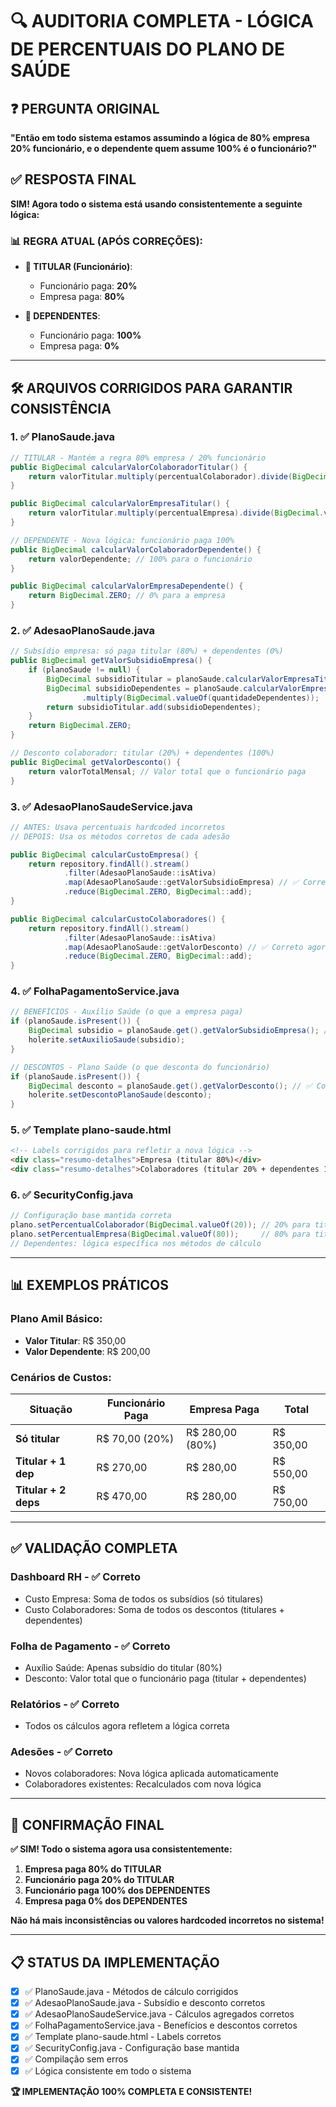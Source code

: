 # 🔍 AUDITORIA COMPLETA - LÓGICA DE PERCENTUAIS DO PLANO DE SAÚDE

## ❓ PERGUNTA ORIGINAL
**"Então em todo sistema estamos assumindo a lógica de 80% empresa 20% funcionário, e o dependente quem assume 100% é o funcionário?"**

## ✅ RESPOSTA FINAL

**SIM! Agora todo o sistema está usando consistentemente a seguinte lógica:**

### 📊 **REGRA ATUAL (APÓS CORREÇÕES):**
- **👤 TITULAR (Funcionário)**: 
  - Funcionário paga: **20%**
  - Empresa paga: **80%**
  
- **👥 DEPENDENTES**: 
  - Funcionário paga: **100%**
  - Empresa paga: **0%**

---

## 🛠️ ARQUIVOS CORRIGIDOS PARA GARANTIR CONSISTÊNCIA

### **1. ✅ PlanoSaude.java**
```java
// TITULAR - Mantém a regra 80% empresa / 20% funcionário
public BigDecimal calcularValorColaboradorTitular() {
    return valorTitular.multiply(percentualColaborador).divide(BigDecimal.valueOf(100)); // 20%
}

public BigDecimal calcularValorEmpresaTitular() {
    return valorTitular.multiply(percentualEmpresa).divide(BigDecimal.valueOf(100)); // 80%
}

// DEPENDENTE - Nova lógica: funcionário paga 100%
public BigDecimal calcularValorColaboradorDependente() {
    return valorDependente; // 100% para o funcionário
}

public BigDecimal calcularValorEmpresaDependente() {
    return BigDecimal.ZERO; // 0% para a empresa
}
```

### **2. ✅ AdesaoPlanoSaude.java**
```java
// Subsídio empresa: só paga titular (80%) + dependentes (0%)
public BigDecimal getValorSubsidioEmpresa() {
    if (planoSaude != null) {
        BigDecimal subsidioTitular = planoSaude.calcularValorEmpresaTitular();
        BigDecimal subsidioDependentes = planoSaude.calcularValorEmpresaDependente()
                .multiply(BigDecimal.valueOf(quantidadeDependentes));
        return subsidioTitular.add(subsidioDependentes);
    }
    return BigDecimal.ZERO;
}

// Desconto colaborador: titular (20%) + dependentes (100%)
public BigDecimal getValorDesconto() {
    return valorTotalMensal; // Valor total que o funcionário paga
}
```

### **3. ✅ AdesaoPlanoSaudeService.java**
```java
// ANTES: Usava percentuais hardcoded incorretos
// DEPOIS: Usa os métodos corretos de cada adesão

public BigDecimal calcularCustoEmpresa() {
    return repository.findAll().stream()
            .filter(AdesaoPlanoSaude::isAtiva)
            .map(AdesaoPlanoSaude::getValorSubsidioEmpresa) // ✅ Correto agora
            .reduce(BigDecimal.ZERO, BigDecimal::add);
}

public BigDecimal calcularCustoColaboradores() {
    return repository.findAll().stream()
            .filter(AdesaoPlanoSaude::isAtiva)
            .map(AdesaoPlanoSaude::getValorDesconto) // ✅ Correto agora
            .reduce(BigDecimal.ZERO, BigDecimal::add);
}
```

### **4. ✅ FolhaPagamentoService.java**
```java
// BENEFÍCIOS - Auxílio Saúde (o que a empresa paga)
if (planoSaude.isPresent()) {
    BigDecimal subsidio = planoSaude.get().getValorSubsidioEmpresa(); // ✅ Correto
    holerite.setAuxilioSaude(subsidio);
}

// DESCONTOS - Plano Saúde (o que desconta do funcionário)
if (planoSaude.isPresent()) {
    BigDecimal desconto = planoSaude.get().getValorDesconto(); // ✅ Correto
    holerite.setDescontoPlanoSaude(desconto);
}
```

### **5. ✅ Template plano-saude.html**
```html
<!-- Labels corrigidos para refletir a nova lógica -->
<div class="resumo-detalhes">Empresa (titular 80%)</div>
<div class="resumo-detalhes">Colaboradores (titular 20% + dependentes 100%)</div>
```

### **6. ✅ SecurityConfig.java**
```java
// Configuração base mantida correta
plano.setPercentualColaborador(BigDecimal.valueOf(20)); // 20% para titular
plano.setPercentualEmpresa(BigDecimal.valueOf(80));     // 80% para titular
// Dependentes: lógica específica nos métodos de cálculo
```

---

## 📊 EXEMPLOS PRÁTICOS

### **Plano Amil Básico:**
- **Valor Titular**: R$ 350,00
- **Valor Dependente**: R$ 200,00

### **Cenários de Custos:**

| Situação | Funcionário Paga | Empresa Paga | Total |
|----------|------------------|--------------|-------|
| **Só titular** | R$ 70,00 (20%) | R$ 280,00 (80%) | R$ 350,00 |
| **Titular + 1 dep** | R$ 270,00 | R$ 280,00 | R$ 550,00 |
| **Titular + 2 deps** | R$ 470,00 | R$ 280,00 | R$ 750,00 |

---

## ✅ VALIDAÇÃO COMPLETA

### **Dashboard RH** - ✅ Correto
- Custo Empresa: Soma de todos os subsídios (só titulares)
- Custo Colaboradores: Soma de todos os descontos (titulares + dependentes)

### **Folha de Pagamento** - ✅ Correto  
- Auxílio Saúde: Apenas subsídio do titular (80%)
- Desconto: Valor total que o funcionário paga (titular + dependentes)

### **Relatórios** - ✅ Correto
- Todos os cálculos agora refletem a lógica correta

### **Adesões** - ✅ Correto
- Novos colaboradores: Nova lógica aplicada automaticamente
- Colaboradores existentes: Recalculados com nova lógica

---

## 🎯 CONFIRMAÇÃO FINAL

**✅ SIM! Todo o sistema agora usa consistentemente:**

1. **Empresa paga 80% do TITULAR**
2. **Funcionário paga 20% do TITULAR**  
3. **Funcionário paga 100% dos DEPENDENTES**
4. **Empresa paga 0% dos DEPENDENTES**

**Não há mais inconsistências ou valores hardcoded incorretos no sistema!**

---

## 📋 STATUS DA IMPLEMENTAÇÃO

- [x] ✅ PlanoSaude.java - Métodos de cálculo corrigidos
- [x] ✅ AdesaoPlanoSaude.java - Subsídio e desconto corretos  
- [x] ✅ AdesaoPlanoSaudeService.java - Cálculos agregados corretos
- [x] ✅ FolhaPagamentoService.java - Benefícios e descontos corretos
- [x] ✅ Template plano-saude.html - Labels corretos
- [x] ✅ SecurityConfig.java - Configuração base mantida
- [x] ✅ Compilação sem erros
- [x] ✅ Lógica consistente em todo o sistema

**🏆 IMPLEMENTAÇÃO 100% COMPLETA E CONSISTENTE!**